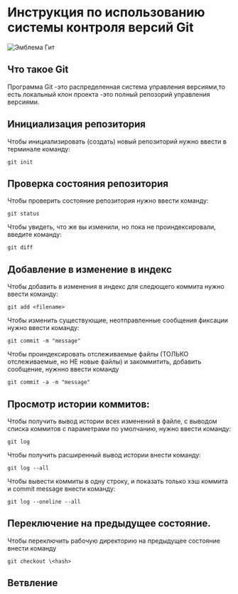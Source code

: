 # **Инструкция по использованию системы контроля версий Git**

![Эмблема Гит](git.jpeg)

## Что такое Git

Программа Git -это распределенная система управления версиями,то есть локальный клон проекта -это полный репозорий управления версиями.

## Инициализация репозитория

Чтобы инициализировать (создать) новый репозиторий нужно ввести в терминале команду:

    git init 

  ## Проверка состояния репозитория  

  Чтобы проверить состояние репозитория нужно ввести команду:

    git status
    
  Чтобы увидеть, что же вы изменили, но пока не проиндексировали, введите команду:

    git diff
## Добавление в изменение в индекс

Чтобы добавить в изменения в индекс для следющего коммита нужно ввести команду:


    git add <filename>
    
Чтобы изменить существующие, неотправленные сообщения фиксации нужно ввести команду:

    git commit -m "message"

Чтобы проиндексировать отслеживаемые файлы (ТОЛЬКО отслеживаемые, но НЕ новые файлы) и закоммитить, добавить сообщение, нужнно ввести команду 
  
    git commit -a -m "message"

  ## Просмотр истории коммитов:
  Чтобы получить вывод истории всех изменений в файле, с выводом списка коммитов с параметрами по умолчанию, нужно ввести команду:

    git log

Чтобы получить расширенный вывод истории внести команду:

    git log --all
Чтобы  вывести коммиты в одну строку, и показать только хэш коммита и commit message внести команду:
  
    git log --oneline --all

## Переключение на предыдущее состояние.
Чтобы переключить рабочую директорию на предыдущее состояние внести команду
  
    git checkout \<hash>

## Ветвление
